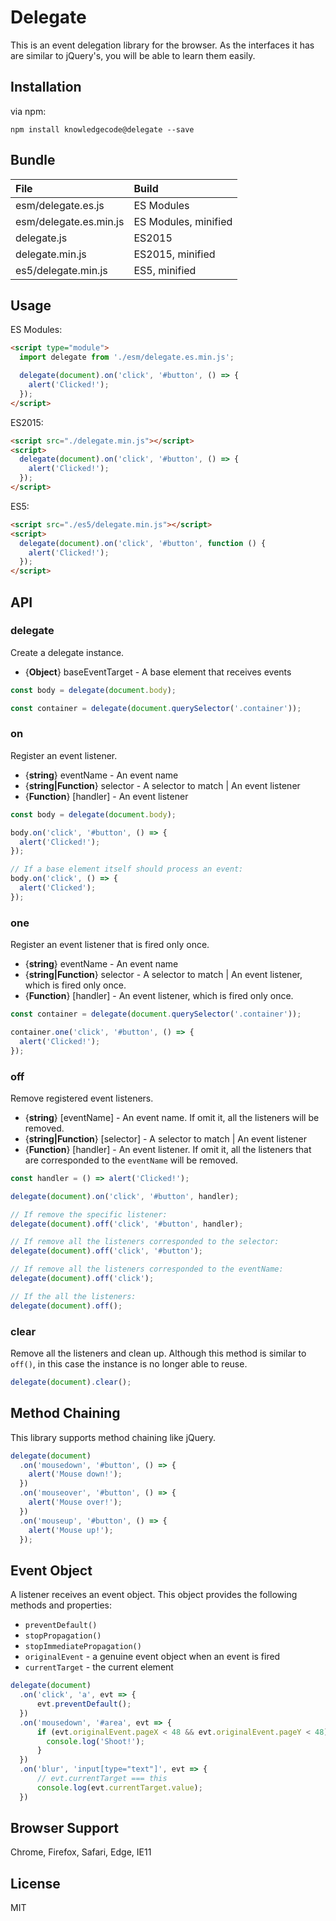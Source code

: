 # Delegate

This is an event delegation library for the browser. As the interfaces it has are similar to jQuery's, you will be able to learn them easily.

## Installation

via npm:

```shell
npm install knowledgecode@delegate --save
```

## Bundle

| File                   | Build                |
|:-----------------------|:---------------------|
| esm/delegate.es.js     | ES Modules           |
| esm/delegate.es.min.js | ES Modules, minified |
| delegate.js            | ES2015               |
| delegate.min.js        | ES2015, minified     |
| es5/delegate.min.js    | ES5, minified        |

## Usage

ES Modules:

```html
<script type="module">
  import delegate from './esm/delegate.es.min.js';

  delegate(document).on('click', '#button', () => {
    alert('Clicked!');
  });
</script>
```

ES2015:

```html
<script src="./delegate.min.js"></script>
<script>
  delegate(document).on('click', '#button', () => {
    alert('Clicked!');
  });
</script>
```

ES5:

```html
<script src="./es5/delegate.min.js"></script>
<script>
  delegate(document).on('click', '#button', function () {
    alert('Clicked!');
  });
</script>
```

## API

### delegate

Create a delegate instance.

* {**Object**} baseEventTarget - A base element that receives events

```javascript
const body = delegate(document.body);

const container = delegate(document.querySelector('.container'));
```

### on

Register an event listener.

* {**string**} eventName - An event name
* {**string|Function**} selector - A selector to match | An event listener
* {**Function**} [handler] - An event listener

```javascript
const body = delegate(document.body);

body.on('click', '#button', () => {
  alert('Clicked!');
});

// If a base element itself should process an event:
body.on('click', () => {
  alert('Clicked');
});
```

### one

Register an event listener that is fired only once.

* {**string**} eventName - An event name
* {**string|Function**} selector - A selector to match | An event listener, which is fired only once.
* {**Function**} [handler] - An event listener, which is fired only once.

```javascript
const container = delegate(document.querySelector('.container'));

container.one('click', '#button', () => {
  alert('Clicked!');
});
```

### off

Remove registered event listeners.

* {**string**} [eventName] - An event name. If omit it, all the listeners will be removed.
* {**string|Function**} [selector] - A selector to match | An event listener
* {**Function**} [handler] - An event listener. If omit it, all the listeners that are corresponded to the `eventName` will be removed.

```javascript
const handler = () => alert('Clicked!');

delegate(document).on('click', '#button', handler);

// If remove the specific listener:
delegate(document).off('click', '#button', handler);

// If remove all the listeners corresponded to the selector:
delegate(document).off('click', '#button');

// If remove all the listeners corresponded to the eventName:
delegate(document).off('click');

// If the all the listeners:
delegate(document).off();
```

### clear

Remove all the listeners and clean up. Although this method is similar to `off()`, in this case the instance is no longer able to reuse.

```javascript
delegate(document).clear();
```

## Method Chaining

This library supports method chaining like jQuery.

```javascript
delegate(document)
  .on('mousedown', '#button', () => {
    alert('Mouse down!');
  })
  .on('mouseover', '#button', () => {
    alert('Mouse over!');
  })
  .on('mouseup', '#button', () => {
    alert('Mouse up!');
  });
```

## Event Object

A listener receives an event object. This object provides the following methods and properties:

* `preventDefault()`
* `stopPropagation()`
* `stopImmediatePropagation()`
* `originalEvent` - a genuine event object when an event is fired
* `currentTarget` - the current element

```javascript
delegate(document)
  .on('click', 'a', evt => {
      evt.preventDefault();
  })
  .on('mousedown', '#area', evt => {
      if (evt.originalEvent.pageX < 48 && evt.originalEvent.pageY < 48) {
        console.log('Shoot!');
      }
  })
  .on('blur', 'input[type="text"]', evt => {
      // evt.currentTarget === this
      console.log(evt.currentTarget.value);
  })
```

## Browser Support

Chrome, Firefox, Safari, Edge, IE11

## License

MIT
